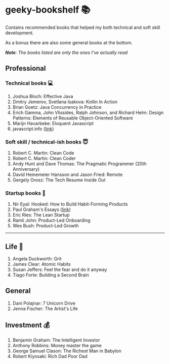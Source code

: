 
# geeky-bookshelf :books:
Contains recommended books that helped my both technical and soft skill development.

As a bonus there are also some general books at the bottom.

_**Note**: The books listed are only the ones I've actually read_

## Professional
### Technical books :computer:
1. Joshua Bloch: Effective Java
2. Dmitry Jemerov, Svetlana Isakova: Kotlin In Action
3. Brian Goetz: Java Concurrency in Practice
4. Erich Gamma, John Vlissides, Ralph Johnson, and Richard Helm: Design Patterns: Elements of Reusable Object-Oriented Software
5. Marijn Havarbeke: Eloquent Javascript
6. javascript.info ([link](https://javascript.info/))

### Soft skill / technical-ish books :innocent:
1. Robert C. Martin: Clean Code
2. Robert C. Martin: Clean Coder
3. Andy Hunt and Dave Thomas: The Pragmatic Programmer (20th Anniversary)
4. David Heinemeier Hansson and Jason Fried: Remote
5. Gergely Orosz: The Tech Resume Inside Out

### Startup books :rocket:
1. Nir Eyal: Hooked: How to Build Habit-Forming Products
2. Paul Graham's Essays ([link](http://www.paulgraham.com/articles.html))
3. Eric Ries: The Lean Startup
4. Ramli John: Product-Led Onboarding
5. Wes Bush: Product-Led Growth

***

## Life :blossom:
1. Angela Duckworth: Grit
2. James Clear: Atomic Habits
3. Susan Jeffers: Feel the fear and do it anyway
4. Tiago Forte: Building a Second Brain

## General
1. Dani Polajnar: 7 Unicorn Drive
2. Jenna Fischer: The Artist's Life

## Investment :moneybag:
1. Benjamin Graham: The Intelligent Investor
2. Anthony Robbins: Money master the game
3. George Samuel Clason: The Richest Man in Babylon
4. Robert Kiyosaki: Rich Dad Poor Dad
